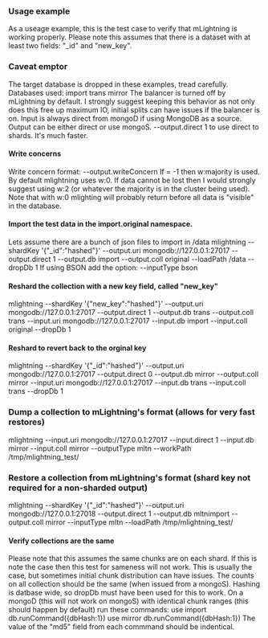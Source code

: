 ### Usage example
As a useage example, this is the test case to verify that mLightning is working properly.
Please note this assumes that there is a dataset with at least two fields: "_id" and "new_key".

### Caveat emptor
The target database is dropped in these examples, tread carefully.
Databases used:
import
trans
mirror
The balancer is turned off by mLightning by default.  I strongly suggest keeping this behavior as not only does this free up maximum IO, initial splits can have issues if the balancer is on.
Input is always direct from mongoD if using MongoDB as a source.
Output can be either direct or use mongoS.  --output.direct 1 to use direct to shards.  It's much faster.

#### Write concerns
Write concern format:
--output.writeConcern <number>
If <number> = -1 then w:majority is used.
By default mlightning uses w:0.  If data cannot be lost then I would strongly suggest using w:2 (or whatever the majority is in the cluster being used).
Note that with w:0 mlighting will probably return before all data is "visible" in the database.

#### Import the test data in the import.original namespace.
Lets assume there are a bunch of json files to import in /data
mlightning --shardKey '{"_id":"hashed"}' --output.uri mongodb://127.0.0.1:27017 --output.direct 1 --output.db import --output.coll original --loadPath /data --dropDb 1
If using BSON add the option: --inputType bson

#### Reshard the collection with a new key field, called "new_key"
mlightning --shardKey '{"new_key":"hashed"}' --output.uri mongodb://127.0.0.1:27017 --output.direct 1 --output.db trans --output.coll trans --input.uri mongodb://127.0.0.1:27017 --input.db import --input.coll original --dropDb 1

#### Reshard to revert back to the orginal key
mlightning --shardKey '{"_id":"hashed"}' --output.uri mongodb://127.0.0.1:27017 --output.direct 0 --output.db mirror --output.coll mirror --input.uri mongodb://127.0.0.1:27017 --input.db trans --input.coll trans --dropDb 1

### Dump a collection to mLightning's format (allows for very fast restores)
mlightning --input.uri mongodb://127.0.0.1:27017 --input.direct 1 --input.db mirror --input.coll mirror --outputType mltn --workPath /tmp/mlightning_test/

### Restore a collection from mLightning's format (shard key not required for a non-sharded output)
mlightning --shardKey '{"_id":"hashed"}' --output.uri mongodb://127.0.0.1:27018 --output.direct 1 --output.db mltnimport --output.coll mirror --inputType mltn --loadPath /tmp/mlightning_test/

#### Verify collections are the same
Please note that this assumes the same chunks are on each shard.  If this is note the case then this test for sameness will not work.  This is usually the case, but sometimes initial chunk distribution can have issues.
The counts on all collection should be the same (when issued from a mongoS).
Hashing is datbase wide, so dropDb must have been used for this to work.
On a mongoD (this will not work on mongoS) with identical chunk ranges (this should happen by default) run these commands:
use import
db.runCommand({dbHash:1})
use mirror
db.runCommand({dbHash:1})
The value of the "md5" field from each commmand should be indentical.
